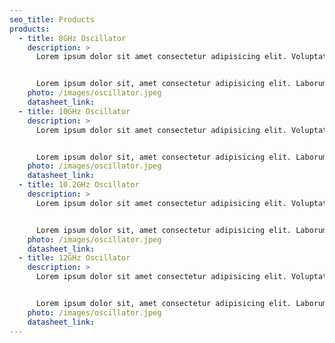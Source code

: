 ```yaml
---
seo_title: Products
products:
  - title: 8GHz Oscillator
    description: >
      Lorem ipsum dolor sit amet consectetur adipisicing elit. Voluptatibus voluptatum, dolorum quisquam iure natus illum unde? Explicabo alias, dolores est dolorem iure odio sed numquam temporibus expedita cumque, quas porro!


      Lorem ipsum dolor sit, amet consectetur adipisicing elit. Laborum nobis sint adipisci minus ullam animi, vero asperiores laboriosam pariatur, quisquam, ad facilis officia natus voluptas doloribus eveniet quo inventore repellendus.
    photo: /images/oscillator.jpeg
    datasheet_link:
  - title: 10GHz Oscillator
    description: >
      Lorem ipsum dolor sit amet consectetur adipisicing elit. Voluptatibus voluptatum, dolorum quisquam iure natus illum unde? Explicabo alias, dolores est dolorem iure odio sed numquam temporibus expedita cumque, quas porro!


      Lorem ipsum dolor sit, amet consectetur adipisicing elit. Laborum nobis sint adipisci minus ullam animi, vero asperiores laboriosam pariatur, quisquam, ad facilis officia natus voluptas doloribus eveniet quo inventore repellendus.
    photo: /images/oscillator.jpeg
    datasheet_link:
  - title: 10.2GHz Oscillator
    description: >
      Lorem ipsum dolor sit amet consectetur adipisicing elit. Voluptatibus voluptatum, dolorum quisquam iure natus illum unde? Explicabo alias, dolores est dolorem iure odio sed numquam temporibus expedita cumque, quas porro!


      Lorem ipsum dolor sit, amet consectetur adipisicing elit. Laborum nobis sint adipisci minus ullam animi, vero asperiores laboriosam pariatur, quisquam, ad facilis officia natus voluptas doloribus eveniet quo inventore repellendus.
    photo: /images/oscillator.jpeg
    datasheet_link:
  - title: 12GHz Oscillator
    description: >
      Lorem ipsum dolor sit amet consectetur adipisicing elit. Voluptatibus voluptatum, dolorum quisquam iure natus illum unde? Explicabo alias, dolores est dolorem iure odio sed numquam temporibus expedita cumque, quas porro!


      Lorem ipsum dolor sit, amet consectetur adipisicing elit. Laborum nobis sint adipisci minus ullam animi, vero asperiores laboriosam pariatur, quisquam, ad facilis officia natus voluptas doloribus eveniet quo inventore repellendus.
    photo: /images/oscillator.jpeg
    datasheet_link:
---
```

